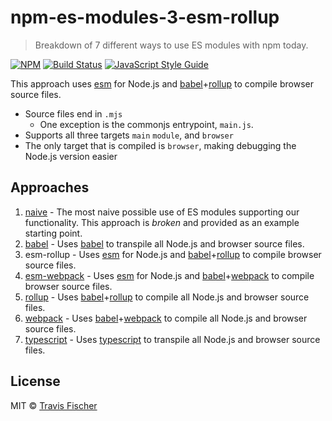 # npm-es-modules-3-esm-rollup

> Breakdown of 7 different ways to use ES modules with npm today.

[![NPM](https://img.shields.io/npm/v/npm-es-modules-3-esm-rollup.svg)](https://www.npmjs.com/package/npm-es-modules-3-esm-rollup) [![Build Status](https://travis-ci.com/transitive-bullshit/npm-es-modules.svg?branch=master)](https://travis-ci.com/transitive-bullshit/npm-es-modules) [![JavaScript Style Guide](https://img.shields.io/badge/code_style-standard-brightgreen.svg)](https://standardjs.com)

This approach uses [esm](https://github.com/standard-things/esm) for Node.js and [babel](https://babeljs.io/)+[rollup](https://rollupjs.org/guide/en) to compile browser source files.

- Source files end in `.mjs`
  - One exception is the commonjs entrypoint, `main.js`.
- Supports all three targets `main` `module`, and `browser`
- The only target that is compiled is `browser`, making debugging the Node.js version easier

## Approaches

1. [naive](../1-naive) - The most naive possible use of ES modules supporting our functionality. This approach is *broken* and provided as an example starting point.
2. [babel](../2-babel) - Uses [babel](https://babeljs.io/) to transpile all Node.js and browser source files.
3. esm-rollup - Uses [esm](https://github.com/standard-things/esm) for Node.js and [babel](https://babeljs.io/)+[rollup](https://rollupjs.org/guide/en) to compile browser source files.
4. [esm-webpack](../4-esm-webpack) - Uses [esm](https://github.com/standard-things/esm) for Node.js and [babel](https://babeljs.io/)+[webpack](https://webpack.js.org/) to compile browser source files.
5. [rollup](../5-rollup) - Uses [babel](https://babeljs.io/)+[rollup](https://rollupjs.org/guide/en) to compile all Node.js and browser source files.
6. [webpack](../6-webpack) - Uses [babel](https://babeljs.io/)+[webpack](https://webpack.js.org/) to compile all Node.js and browser source files.
7. [typescript](../7-typescript) - Uses [typescript](https://www.typescriptlang.org/) to transpile all Node.js and browser source files.

## License

MIT © [Travis Fischer](https://github.com/transitive-bullshit)
